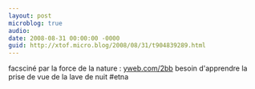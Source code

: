 ```yaml
---
layout: post
microblog: true
audio: 
date: 2008-08-31 00:00:00 -0000
guid: http://xtof.micro.blog/2008/08/31/t904839289.html
---
```

facsciné par la force de la nature : [yweb.com/2bb](http://yweb.com/2bb) besoin d'apprendre la prise de vue de la lave de nuit #etna
